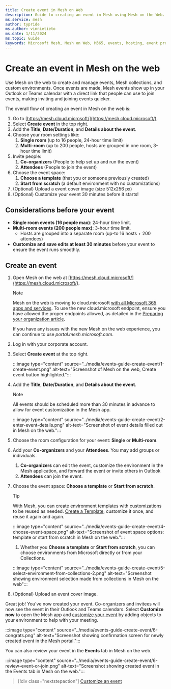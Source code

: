 ```yaml
---
title: Create event in Mesh on Web
description: Guide to creating an event in Mesh using Mesh on the Web.
ms.service: mesh
author: typride
ms.author: vinnietieto
ms.date: 1/11/2024
ms.topic: Guide
keywords: Microsoft Mesh, Mesh on Web, M365, events, hosting, event producer, event organizer
---
```


# Create an event in Mesh on the web

Use Mesh on the web to create and manage events, Mesh collections, and custom environments. Once events are made, Mesh events show up in your Outlook or Teams calendar with a direct link that people can use to join events, making inviting and joining events quicker.

The overall flow of creating an event in Mesh on the web is:

1. Go to [https://mesh.cloud.microsoft/](https://mesh.cloud.microsoft/).
1. Select **Create event** in the top right.
1. Add the **Title**, **Date/Duration**, and **Details about the event**.
1. Choose your room settings like:
    1. **Single room** (up to 16 people, 24-hour time limit)
    1. **Multi-room** (up to 200 people, hosts are grouped in one room, 3-hour time limit)
1. Invite people:
    1. **Co-organizers** (People to help set up and run the event)
    1. **Attendees** (People to join the event)
1. Choose the event space:
    1. **Choose a template** (that you or someone previously created)
    1. **Start from scratch** (a default environment with no customizations)
1. (Optional) Upload a event cover image (size 512x256 px)
1. (Optional) Customize your event 30 minutes before it starts!

## Considerations before your event

- **Single room events (16 people max)**: 24-hour time limit.
- **Multi-room events (200 people max)**: 3-hour time limit.
  - Hosts are grouped into a separate room (up-to 16 hosts + 200 attendees)
- **Customize and save edits at least 30 minutes** before your event to ensure the event runs smoothly.

## Create an event

1. Open Mesh on the web at [https://mesh.cloud.microsoft/](https://mesh.cloud.microsoft/).

    > [!NOTE]
    > Mesh on the web is moving to cloud.microsoft [with all Microsoft 365 apps and services](https://techcommunity.microsoft.com/t5/microsoft-365-blog/introducing-cloud-microsoft-a-unified-domain-for-microsoft-365/ba-p/3804961). To use the new cloud.microsoft endpoint, ensure you have allowed the proper endpoints allowed, as detailed in the [Preparing your organization article](../Setup/Content/preparing-your-organization.md#endoints-and-firewall-ports-for-immersive-spaces-in-mesh-mesh-app).
    >
    > If you have any issues with the new Mesh on the web experience, you can continue to use *portal.mesh.microsoft.com*.

1. Log in with your corporate account.

1. Select **Create event** at the top right.

    :::image type="content" source="../media/events-guide-create-event/1-create-event.png" alt-text="Screenshot of Mesh on the web, Create event button highlighted.":::

1. Add the **Title**, **Date/Duration**, and **Details about the event**.

    > [!NOTE]
    > All events should be scheduled more than 30 minutes in advance to allow for event customization in the Mesh app.

    :::image type="content" source="../media/events-guide-create-event/2-enter-event-details.png" alt-text="Screenshot of event details filled out in Mesh on the web.":::

1. Choose the room configuration for your event: **Single** or **Multi-room**.

1. Add your **Co-organizers** and your **Attendees**. You may add groups or individuals.
    1. **Co-organizers** can edit the event, customize the environment in the Mesh application, and forward the event or invite others in Outlook
    1. **Attendees** can join the event.

1. Choose the event space: **Choose a template** or **Start from scratch**.

    > [!TIP]
    > With Mesh, you can create environment templates with customizations to be reused as needed. [Create a Template](create-template.md), customize it once, and reuse it again and again.

    :::image type="content" source="../media/events-guide-create-event/4-choose-event-space.png" alt-text="Screenshot of event space options: template or start from scratch in Mesh on the web.":::

    1. Whether you **Choose a template** or **Start from scratch**, you can choose environments from Microsoft directly or from your Collections.

    :::image type="content" source="../media/events-guide-create-event/5-select-environment-from-collections-2.png" alt-text="Screenshot showing environment selection made from collections in Mesh on the web":::

1. (Optional) Upload an event cover image.

Great job! You've now created your event. Co-organizers and invitees will now see the event in their Outlook and Teams calendars. Select **Customize now** to open the Mesh app and [customize your event](customize-event.md) by adding objects to your environment to help with your meeting.

:::image type="content" source="../media/events-guide-create-event/6-congrats.png" alt-text="Screenshot showing confirmation screen for newly created event in the Mesh portal.":::

You can also review your event in the **Events** tab in Mesh on the web.

:::image type="content" source="../media/events-guide-create-event/6-review-event-or-join.png" alt-text="Screenshot showing created event in the Events tab in Mesh on the web.":::

   > [!div class="nextstepaction"]
   > [Customize an event](customize-event.md)
